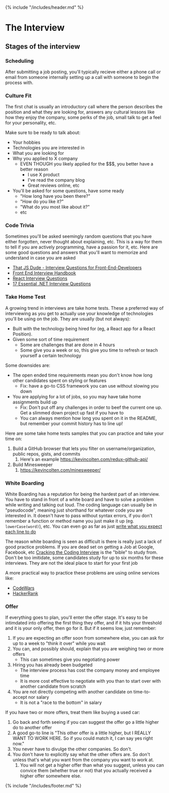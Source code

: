 {% include "/includes/header.md" %}

# The Interview

## Stages of the interview

### Scheduling

After submitting a job posting, you'll typically recieve either a phone call or email from
someone internally setting up a call with someone to begin the process with.

### Culture Fit

The first chat is usually an introductory call where the person describes the position
and what they are looking for, answers any cultural lessons like how they enjoy the
company, some perks of the job, small talk to get a feel for your personality, etc.

Make sure to be ready to talk about:

* Your hobbies
* Technologies you are interested in
* What you are looking for
* Why you applied to X company
  * EVEN THOUGH you likely applied for the $$$, you better have a better reason
    * I use X product
    * I've read the company blog
    * Great reviews online, etc
* You'll be asked for some questions, have some ready
  * "How long have you been there?"
  * "How do you like it?"
  * "What do you most like about it?"
  * etc

### Code Trivia

Sometimes you'll be asked seemingly random questions that you have either forgotten,
never thought about explaining, etc. This is a way for them to tell if you are actively
programming, have a passion for it, etc. Here are some good questions and answers
that you'll want to memorize and understand in case you are asked

* [That JS Dude - Interview Questions for Front-End-Developers](http://www.thatjsdude.com/interview)
* [Front End Interview Handbook](https://github.com/yangshun/front-end-interview-handbook)
* [React Interview Questions](https://tylermcginnis.com/react-interview-questions/)
* [17 Essential .NET Interview Questions](https://www.toptal.com/dot-net/interview-questions)

### Take Home Test

A growing trend in interviews are take home tests. These a preferred way of interviewing
as you get to actually use your knowledge of technologies you'll be using on the job.
They are usually (but not always):

* Built with the technology being hired for (eg, a React app for a React Position).
* Given some sort of time requirement
  * Some are challenges that are done in 4 hours
  * Some give you a week or so, this give you time to refresh or teach yourself a certain technology

Some downsides are:

* The open ended time requirements mean you don't know how long other candidates spent on styling or features
  * Fix: have a go-to CSS framework you can use without slowing you down
* You are applying for a lot of jobs, so you may have take home assignments build up
  * Fix: Don't put off any challenges in order to beef the current one up. Get a slimmed down project up fast if you have to
  * You can always mention how long you spent on it in the README, but remember your commit history has to line up!

Here are some take home tests samples that you can practice and take your time on:

1. Build a GitHub browser that lets you filter on username/organization, public repos, gists, and commits
   1. Here's an example https://kevincolten.com/redux-github-api/
2. Build Minesweeper
   1. https://kevincolten.com/minesweeper/

### White Boarding

White Boarding has a reputation for being the hardest part of an interview. You
have to stand in front of a white board and have to solve a problem while writing and talking
out loud. The coding language can usually be in "pseudocode", meaning just shorthand
for whatever code you are interested in. It doesn't have to pass without syntax errors, if
you don't remember a function or method name you just make it up (eg. `lowerCase(word)`), etc.
You can even go as far as just [write what you expect each line to do](https://www.unf.edu/~broggio/cop2221/2221pseu.htm)

The reason white boarding is seen as difficult is there is really just a lack of
good practice problems. If you are dead set on getting a Job at Google, Facebook, etc
[Cracking the Coding Interview](http://www.crackingthecodinginterview.com/) is the "bible" to study
from. Don't be too imitidate, some candidates study for up to six months for these interviews. They
are not the ideal place to start for your first job

A more practical way to practice these problems are using online services like:

* [CodeWars](https://www.codewars.com/)
* [HackerRank](https://www.hackerrank.com/)

### Offer

If everything goes to plan, you'll enter the offer stage. It's easy to be intimdated into offering
the first thing they offer, and if it hits your threshold and it is your only offer, then go for it. But if it seems low, just remember:

1. If you are expecting an offer soon from somewhere else, you can ask for up to a week to "think it over" while you wait
2. You can, and possibly should, explain that you are weighing two or more offers
   * This can sometimes give you negotiating power
3. Hiring you has already been budgeted
   * The interview process has cost the company money and employee time
   * It is more cost effective to negotiate with you than to start over with another candidate from scratch
4. You are not directly competing with another candidate on time-to-accept nor salary
   * It is not a "race to the bottom" in salary

If you have two or more offers, treat them like buying a used car:

1. Go back and forth seeing if you can suggest the offer go a little higher do to another offer
2. A good go-to line is "This other offer is a little higher, but I REALLY WANT TO WORK HERE. So if you could match it, I can say yes right now."
3. You never have to divulge the other companies. So don't.
4. You don't have to explicitly say what the other offers are. So don't unless that's what you want from the company you want to work at.
   1. You will not get a higher offer than what you suggest, unless you can convice them (whether true or not) that you actually received a higher offer somewhere else.

{% include "/includes/footer.md" %}